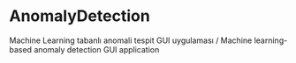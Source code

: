 # AnomalyDetection
Machine Learning tabanlı anomali tespit GUI uygulaması / Machine learning-based anomaly detection GUI application
